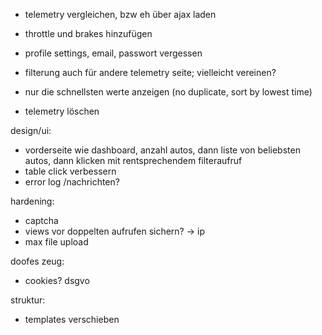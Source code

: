 
- telemetry vergleichen, bzw eh über ajax laden
- throttle und brakes hinzufügen
- profile settings, email, passwort vergessen

- filterung auch für andere telemetry seite; vielleicht vereinen?
- nur die schnellsten werte anzeigen (no duplicate, sort by lowest time)

- telemetry löschen

design/ui:
- vorderseite wie dashboard, anzahl autos, dann liste von beliebsten autos, dann klicken mit rentsprechendem filteraufruf
- table click verbessern
- error log /nachrichten?

hardening:
- captcha
- views vor doppelten aufrufen sichern? -> ip
- max file upload

doofes zeug:
- cookies? dsgvo

struktur:
- templates verschieben